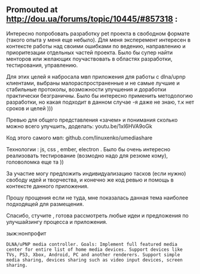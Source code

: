 
## Promouted at http://dou.ua/forums/topic/10445/#857318 :

Интересно попробовать разработку pet проекта в свободном формате (такого опыта у меня еще небыло).
Для меня эксперемент интересен в контексте работы над своими ошибками по ведению,
направлению и приоритезации отдельных частей проекта.
Было бы супер найти менторов или желающих поучаствовать в областях разработки, тестирования, управлению.

Для этих целей я набросала мвп приложения для работы с dlna/upnp клиентами,
выбраны малораспространенные и не самые лучшие и стабильные протоколы, возможности улучшения и доработки практически безграничны.
Было бы интересно применить методологию разработки, но какая подходит в данном случае -я даже не знаю, т.к нет сроков и целей )))

Превью для общего представления «зачем» и понимания сколько можно всего улучшить, доделать:
youtu.be/1xI6HVA9oGk

Код этого самого мвп:
github.com/linuxenko/umediashare

Технологии : js, css , ember, electron . Было бы очень интересно реализовать тестирование (возмодно надо для резюме кому), головоломка еще та ))

За участие могу предложить индивидуализацию тасков (если нужно) свободу идей и творчества, и конечно же код ревью и помощь в контексте данного приложения.

Прошу прощения если не туда, мне показалась данная тема наиболее подходящей для размещения.

Спасибо, стучите , готова рассмотреть любые идеи и предложения по улучшайзингу процесса и приложения.

зыж:нонпрофит


```
DLNA/uPNP media controller. Goals: Implement full featured media center for entire list of home media devices. Support devices like TVs, PS3, Xbox, Android, PC and another renderers. Support simple media sharing, devices sharing such as video input devices, screen sharing.
```
